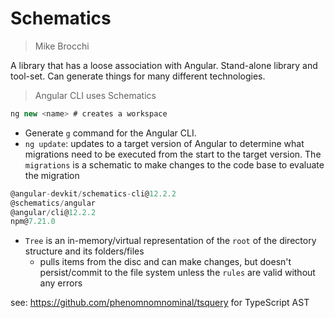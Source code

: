 # Schematics

> Mike Brocchi

A library that has a loose association with Angular. Stand-alone library and tool-set. Can generate things for many different technologies.

> Angular CLI uses Schematics

```ts
ng new <name> # creates a workspace
```

- Generate `g` command for the Angular CLI.
- `ng update`: updates to a target version of Angular to determine what migrations need to be executed from the start to the target version. The `migrations` is a schematic to make changes to the code base to evaluate the migration

```ts
@angular-devkit/schematics-cli@12.2.2
@schematics/angular
@angular/cli@12.2.2
npm@7.21.0
```

- `Tree` is an in-memory/virtual representation of the `root` of the directory structure and its folders/files
  - pulls items from the disc and can make changes, but doesn't persist/commit to the file system unless the `rules` are valid without any errors

see: https://github.com/phenomnomnominal/tsquery for TypeScript AST